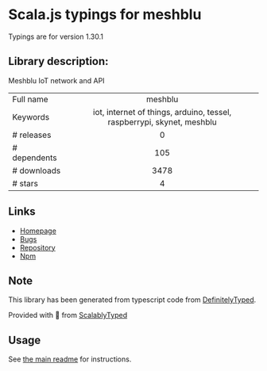 
# Scala.js typings for meshblu

Typings are for version 1.30.1

## Library description:
Meshblu IoT network and API

|                    |                 |
| ------------------ | :-------------: |
| Full name          | meshblu |
| Keywords           | iot, internet of things, arduino, tessel, raspberrypi, skynet, meshblu |
| # releases         | 0 |
| # dependents       | 105 |
| # downloads        | 3478 |
| # stars            | 4 |

## Links
- [Homepage](https://github.com/octoblu/meshblu-npm#readme)
- [Bugs](https://github.com/octoblu/meshblu-npm/issues)
- [Repository](https://github.com/octoblu/meshblu-npm)
- [Npm](https://www.npmjs.com/package/meshblu)
    


## Note
This library has been generated from typescript code from [DefinitelyTyped](https://definitelytyped.org).

Provided with :purple_heart: from [ScalablyTyped](https://github.com/oyvindberg/ScalablyTyped)

## Usage
See [the main readme](../../readme.md) for instructions.


